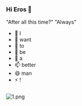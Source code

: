 ### Hi Eros 👋
"After all this time?"
"Always"
<!--
**Eroslone/Eroslone** is a ✨ _special_ ✨ repository because its `README.md` (this file) appears on your GitHub profile.

Here are some ideas to get you started:

- 🔭 I’m currently working on ...
- 🌱 I’m currently learning ...
- 👯 I’m looking to collaborate on ...
- 🤔 I’m looking for help with ...
- 💬 Ask me about ...
- 📫 How to reach me: ...
- 😄 Pronouns: ...
- ⚡ Fun fact: ...
-->

- 🔭 I
- 🌱 want
- 👯 to
- 🤔 be
- 💬 a
- 📫 better
- 😄 man
- ⚡ !
###
![1.png](https://pfmanage.ytshy.net/uploads/images/dangjian/202209/02/dj_1662097940_XYXbtYXDpX.gif)
